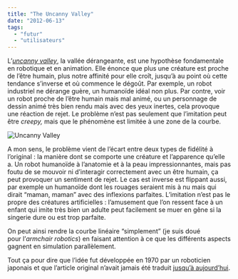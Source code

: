 ```yaml
---
title: "The Uncanny Valley"
date: "2012-06-13"
tags: 
  - "futur"
  - "utilisateurs"
---
```


L’_[uncanny valley](http://en.wikipedia.org/wiki/Uncanny_valley)_, la vallée dérangeante, est une hypothèse fondamentale en robotique et en animation. Elle énonce que plus une créature est proche de l’être humain, plus notre affinité pour elle croît, jusqu’à au point où cette tendance s’inverse et où commence le dégoût. Par exemple, un robot industriel ne dérange guère, un humanoïde idéal non plus. Par contre, voir un robot proche de l’être humain mais mal animé, ou un personnage de dessin animé très bien rendu mais avec des yeux inertes, cela provoque une réaction de rejet. Le problème n’est pas seulement que l’imitation peut être _creepy,_ mais que le phénomène est limitée à une zone de la courbe.

![Uncanny Valley](http://upload.wikimedia.org/wikipedia/commons/6/62/Mori_Uncanny_Valley_fr.svg)

A mon sens, le problème vient de l’écart entre deux types de fidélité à l’original : la manière dont se comporte une créature et l’apparence qu’elle a. Un robot humanoïde à l’anatomie et à la peau impressionnantes, mais pas foutu de se mouvoir ni d’interagir correctement avec un être humain, ça peut provoquer un sentiment de rejet. Le cas est inverse est flippant aussi, par exemple un humanoïde dont les rouages seraient mis à nu mais qui dirait “maman, maman” avec des inflexions parfaites. L’imitation n’est pas le propre des créatures artificielles : l’amusement que l’on ressent face à un enfant qui imite très bien un adulte peut facilement se muer en gêne si la singerie dure ou est trop parfaite.

On peut ainsi rendre la courbe linéaire “simplement” (je suis doué pour l’_armchair_ _robotics_) en faisant attention à ce que les différents aspects gagnent en simulation parallèlement.

Tout ça pour dire que l’idée fut développée en 1970 par un roboticien japonais et que l’article original n’avait jamais été traduit [jusqu’à aujourd’hui](http://spectrum.ieee.org/automaton/robotics/humanoids/the-uncanny-valley).
